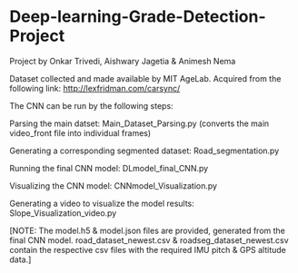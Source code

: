 # Deep-learning-Grade-Detection-Project
Project by Onkar Trivedi, Aishwary Jagetia &amp; Animesh Nema 

Dataset collected and made available by MIT AgeLab. Acquired from the following link: http://lexfridman.com/carsync/

The CNN can be run by the following steps:

Parsing the main datset: Main_Dataset_Parsing.py (converts the main video_front file into individual frames)

Generating a corresponding segmented dataset: Road_segmentation.py

Running the final CNN model: DLmodel_final_CNN.py

Visualizing the CNN model: CNNmodel_Visualization.py

Generating a video to visualize the model results: Slope_Visualization_video.py


[NOTE: The model.h5 & model.json files are provided, generated from the final CNN model. road_dataset_newest.csv & roadseg_dataset_newest.csv contain the respective csv files with the required IMU pitch & GPS altitude data.]
